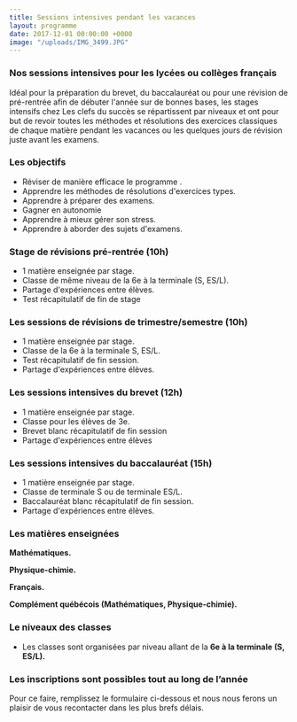 ```yaml
---
title: Sessions intensives pendant les vacances
layout: programme
date: 2017-12-01 00:00:00 +0000
image: "/uploads/IMG_3499.JPG"
---
```

### Nos sessions intensives pour les lycées ou collèges français

Idéal pour la préparation du brevet, du baccalauréat ou pour une révision de pré-rentrée afin de débuter l'année sur de bonnes bases, les stages intensifs chez Les clefs du succès se répartissent par niveaux et ont pour but de revoir toutes les méthodes et résolutions des exercices classiques de chaque matière pendant les vacances ou les quelques jours de révision juste avant les examens.

### Les objectifs

* Réviser de manière efficace le programme .
* Apprendre les méthodes de résolutions d'exercices types.
* Apprendre à préparer des examens.
* Gagner en autonomie
* Apprendre à mieux gérer son stress.
* Apprendre à aborder des sujets d'examens.

### Stage de révisions pré-rentrée (10h)

* 1 matière enseignée par stage.
* Classe de même niveau de la 6e à la terminale (S, ES/L).
* Partage d'expériences entre élèves.
* Test récapitulatif de fin de stage

### Les sessions de révisions de trimestre/semestre (10h)

* 1 matière enseignée par stage.
* Classe de la 6e à la terminale S, ES/L.
* Test récapitulatif de fin session.
* Partage d'expériences entre élèves.

### Les sessions intensives du brevet (12h)

* 1 matière enseignée par stage.
* Classe pour les élèves de 3e.
* Brevet blanc récapitulatif de fin session
* Partage d'expériences entre élèves

### Les sessions intensives du baccalauréat (15h)

* 1 matière enseignée par stage.
* Classe de terminale S ou de terminale ES/L.
* Baccalauréat blanc récapitulatif de fin session.
* Partage d'expériences entre élèves.

### Les matières enseignées

**Mathématiques.**

**Physique-chimie.**

**Français.**

**Complément québécois (Mathématiques, Physique-chimie).**

### Le niveaux des classes

* Les classes sont organisées par niveau allant de la **6e à la terminale (S, ES/L).**

### **Les inscriptions sont possibles tout au long de l’année**

Pour ce faire, remplissez le formulaire ci-dessous et nous nous ferons un plaisir de vous recontacter dans les plus brefs délais.
